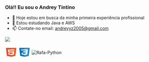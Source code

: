 ### Olá!! Eu sou o Andrey Tintino

- 🔭 Hoje estou em busca da minha primeira experiência profissional
- 🌱 Estou estudando Java e AWS 
- 📫 Contate-no email: andreyyz2005@gmail.com

<picture>
  <source
    srcset="https://github-readme-stats.vercel.app/api?username=tintinozz&show_icons=true&theme=dracula"
    media="(prefers-color-scheme: dark)"
  />
  <source
    srcset="https://github-readme-stats.vercel.app/api?username=tintinozz&show_icons=true"
    media="(prefers-color-scheme: light), (prefers-color-scheme: no-preference)"
  />
  <img src="https://github-readme-stats.vercel.app/api?username=tintinozz&show_icons=true" />
</picture>
<div style="display: inline_block"><br>
  <img align="center" alt="Rafa-HTML" height="30" width="40" src="https://raw.githubusercontent.com/devicons/devicon/master/icons/html5/html5-original.svg">
  <img align="center" alt="Rafa-CSS" height="30" width="40" src="https://raw.githubusercontent.com/devicons/devicon/master/icons/css3/css3-original.svg">
  <img align="center" alt="Rafa-Python" height="30" width="40" src="https://cdn.jsdelivr.net/gh/devicons/devicon@latest/icons/java/java-original.svg" />
</div>
